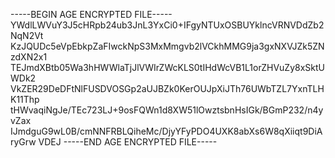 -----BEGIN AGE ENCRYPTED FILE-----
YWdlLWVuY3J5cHRpb24ub3JnL3YxCi0+IFgyNTUxOSBUYklncVRNVDdZb2NqN2Vt
KzJQUDc5eVpEbkpZaFIwckNpS3MxMmgvb2lVCkhMMG9ja3gxNXVJZk5ZNzdXN2x1
TEJmdXBtb05Wa3hHWWlaTjJlVWIrZWcKLS0tIHdWcVB1L1orZHVuZy8xSktUWDk2
VkZER29DeDFtNlFUSDVOSGp2aUJBZk0KerOUJpXiJTh76UWbTZL7YxnTLHK11Thp
tHWvaqiNgJe/TEc723LJ+9osFQWn1d8XW51lOwztsbnHsIGk/BGmP232/n4yvZax
IJmdguG9wL0B/cmNNFRBLQiheMc/DjyYFyPDO4UXK8abXs6W8qXiiqt9DiAryGrw
VDEJ
-----END AGE ENCRYPTED FILE-----
